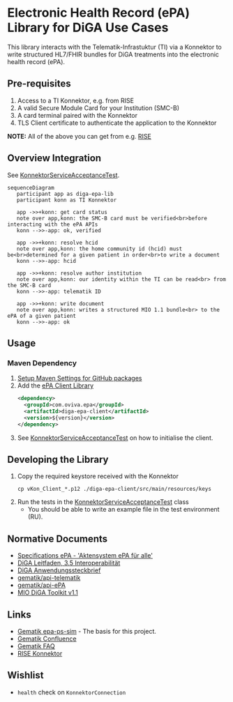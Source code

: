 # Electronic Health Record (ePA) Library for DiGA Use Cases

This library interacts with the Telematik-Infrastuktur (TI) via a Konnektor to write structured HL7/FHIR bundles for
DiGA treatments into the electronic health record (ePA).


## Pre-requisites

1. Access to a TI Konnektor, e.g. from RISE
2. A valid Secure Module Card for your Institution (SMC-B)
3. A card terminal paired with the Konnektor
4. TLS Client certificate to authenticate the application to the Konnektor

**NOTE:** All of the above you can get from e.g. [RISE](https://rise-konnektor.de/)

## Overview Integration
See [KonnektorServiceAcceptanceTest](./diga-epa-client/src/test/java/com/oviva/epa/client/KonnektorServiceAcceptanceTest.java).
```mermaid
sequenceDiagram
   participant app as diga-epa-lib
   participant konn as TI Konnektor
   
   app ->>+konn: get card status
   note over app,konn: the SMC-B card must be verified<br>before interacting with the ePA APIs
   konn -->>-app: ok, verified
   
   app ->>+konn: resolve hcid
   note over app,konn: the home community id (hcid) must be<br>determined for a given patient in order<br>to write a document
   konn -->>-app: hcid
   
   app ->>+konn: resolve author institution
   note over app,konn: our identity within the TI can be read<br> from the SMC-B card
   konn -->>-app: telematik ID

   app ->>+konn: write document
   note over app,konn: writes a structured MIO 1.1 bundle<br> to the ePA of a given patient
   konn -->>-app: ok
```

## Usage
### Maven Dependency
1. [Setup Maven Settings for GitHub packages](https://docs.github.com/en/packages/working-with-a-github-packages-registry/working-with-the-apache-maven-registry#installing-a-package)
2. Add the [ePA Client Library](https://github.com/oviva-ag/diga-epa-lib/packages/2098135)
   ```xml
   <dependency>
     <groupId>com.oviva.epa</groupId>
     <artifactId>diga-epa-client</artifactId>
     <version>${version}</version>
   </dependency>
   ```
3. See [KonnektorServiceAcceptanceTest](./diga-epa-client/src/test/java/com/oviva/epa/client/KonnektorServiceAcceptanceTest.java) on how to initialise the client.
   

## Developing the Library
1. Copy the required keystore received with the Konnektor
    ```shell
    cp vKon_Client_*.p12 ./diga-epa-client/src/main/resources/keys
    ```
2. Run the tests in the [KonnektorServiceAcceptanceTest](./diga-epa-client/src/test/java/com/oviva/epa/client/KonnektorServiceAcceptanceTest.java) class
   * You should be able to write an example file in the test environment (RU).

## Normative Documents
- [Specifications ePA - 'Aktensystem ePA für alle'](https://gemspec.gematik.de/docs/gemSpec/gemSpec_Aktensystem_ePAfueralle/latest/)
- [DiGA Leitfaden, 3.5 Interoperabilität](https://www.bfarm.de/SharedDocs/Downloads/DE/Medizinprodukte/diga_leitfaden.html)
- [DiGA Anwendungssteckbrief](https://gemspec.gematik.de/docs/gemAnw/gemAnw_DiGA/latest/)
- [gematik/api-telematik](https://github.com/gematik/api-telematik/tree/OPB5)
- [gematik/api-ePA](https://github.com/gematik/api-ePA/tree/ePA-2.6)
- [MIO DiGA Toolkit v1.1](https://mio.kbv.de/display/DIGA1X1X0)

## Links
- [Gematik epa-ps-sim](https://github.com/gematik/epa-ps-sim) - The basis for this project.
- [Gematik Confluence](https://wiki.gematik.de/pages/viewpage.action?pageId=512716463#TILeitfadenf%C3%BCrDiGAHersteller-SchreibeneinesDiGA-MIOs/PDFindieePAdesNutzers)
- [Gematik FAQ](https://wiki.gematik.de/display/TFD/FAQ)
- [RISE Konnektor](https://rise-konnektor.de/)

## Wishlist
- `health` check on `KonnektorConnection`
